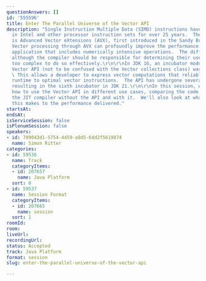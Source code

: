 ```yaml
---
questionAnswers: []
id: '555596'
title: Enter The Parallel Universe of the Vector API
description: "Single Instruction Multiple Data (SIMD) instructions have been available
  in Intel and other processor instruction sets for over 25 years.  The current implementation
  is Advanced Vector eXtensions (AVX), first introduced in the Sandy Bridge microarchitecture.\r\n\r\nUsing
  Vector processing through AVX can profoundly improve the performance level of an
  application that includes numerically intensive operations.  The difficulty is that,
  although the compiler should be responsible for determining their use, code is often
  too complex to do so effectively.\r\n\r\nIn JDK 16, an incubator module for the
  Vector API (not to be confused with the Vector collections class) was introduced.
  \ This allows a developer to express vector computations that reliably compile at
  runtime to optimal vector instructions.  The API has undergone several revisions
  resulting in the sixth incubator in JDK 21.\r\n\r\nIn this session, we'll explore
  how to use the Vector API in different use cases, comparing the code generated by
  the JIT compiler without the API and with it.  We'll also look at what difference
  this makes to the performance delivered."
startsAt: 
endsAt: 
isServiceSession: false
isPlenumSession: false
speakers:
- id: 709043d1-5754-4459-a8d5-6dd2f5619874
  name: Simon Ritter
categories:
- id: 59536
  name: Track
  categoryItems:
  - id: 207657
    name: Java Platform
  sort: 0
- id: 59537
  name: Session Format
  categoryItems:
  - id: 207665
    name: session
  sort: 1
roomId: 
room: 
liveUrl: 
recordingUrl: 
status: Accepted
track: Java Platform
format: session
slug: enter-the-parallel-universe-of-the-vector-api

---
```

